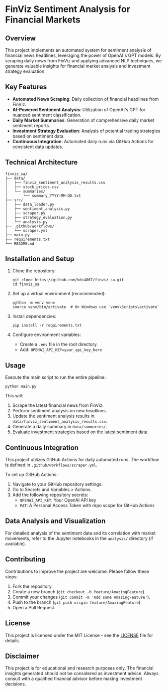 # FinViz Sentiment Analysis for Financial Markets

## Overview

This project implements an automated system for sentiment analysis of financial news headlines, leveraging the power of OpenAI's GPT models. By scraping daily news from FinViz and applying advanced NLP techniques, we generate valuable insights for financial market analysis and investment strategy evaluation.

## Key Features

- **Automated News Scraping**: Daily collection of financial headlines from FinViz.
- **AI-Powered Sentiment Analysis**: Utilization of OpenAI's GPT for nuanced sentiment classification.
- **Daily Market Summaries**: Generation of comprehensive daily market sentiment reports.
- **Investment Strategy Evaluation**: Analysis of potential trading strategies based on sentiment data.
- **Continuous Integration**: Automated daily runs via GitHub Actions for consistent data updates.

## Technical Architecture

```
finviz_sa/
├── data/
│   ├── finviz_sentiment_analysis_results.csv
│   ├── stock_prices.csv
│   └── summaries/
│       └── summary_YYYY-MM-DD.txt
├── src/
│   ├── data_loader.py
│   ├── sentiment_analysis.py
│   ├── scraper.py
│   ├── strategy_evaluation.py
│   └── analysis.py
├── .github/workflows/
│   └── scraper.yml
├── main.py
├── requirements.txt
└── README.md
```

## Installation and Setup

1. Clone the repository:
   ```
   git clone https://github.com/kdc4867/finviz_sa.git
   cd finviz_sa
   ```

2. Set up a virtual environment (recommended):
   ```
   python -m venv venv
   source venv/bin/activate  # On Windows use `venv\Scripts\activate`
   ```

3. Install dependencies:
   ```
   pip install -r requirements.txt
   ```

4. Configure environment variables:
   - Create a `.env` file in the root directory.
   - Add: `OPENAI_API_KEY=your_api_key_here`

## Usage

Execute the main script to run the entire pipeline:

```
python main.py
```

This will:
1. Scrape the latest financial news from FinViz.
2. Perform sentiment analysis on new headlines.
3. Update the sentiment analysis results in `data/finviz_sentiment_analysis_results.csv`.
4. Generate a daily summary in `data/summaries/`.
5. Evaluate investment strategies based on the latest sentiment data.

## Continuous Integration

This project utilizes GitHub Actions for daily automated runs. The workflow is defined in `.github/workflows/scraper.yml`.

To set up GitHub Actions:
1. Navigate to your GitHub repository settings.
2. Go to Secrets and Variables > Actions.
3. Add the following repository secrets:
   - `OPENAI_API_KEY`: Your OpenAI API key
   - `PAT`: A Personal Access Token with repo scope for GitHub Actions

## Data Analysis and Visualization

For detailed analysis of the sentiment data and its correlation with market movements, refer to the Jupyter notebooks in the `analysis/` directory (if available).

## Contributing

Contributions to improve the project are welcome. Please follow these steps:
1. Fork the repository.
2. Create a new branch (`git checkout -b feature/AmazingFeature`).
3. Commit your changes (`git commit -m 'Add some AmazingFeature'`).
4. Push to the branch (`git push origin feature/AmazingFeature`).
5. Open a Pull Request.

## License

This project is licensed under the MIT License - see the [LICENSE](LICENSE) file for details.

## Disclaimer

This project is for educational and research purposes only. The financial insights generated should not be considered as investment advice. Always consult with a qualified financial advisor before making investment decisions.